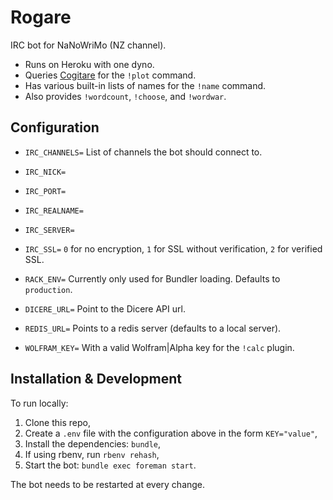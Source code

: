 # Rogare

IRC bot for NaNoWriMo (NZ channel).

- Runs on Heroku with one dyno.
- Queries [Cogitare](https://cogitare.nz) for the `!plot` command.
- Has various built-in lists of names for the `!name` command.
- Also provides `!wordcount`, `!choose`, and `!wordwar`.

## Configuration

- `IRC_CHANNELS=` List of channels the bot should connect to.

- `IRC_NICK=`

- `IRC_PORT=`

- `IRC_REALNAME=`

- `IRC_SERVER=`

- `IRC_SSL=` `0` for no encryption, `1` for SSL without verification,
  `2` for verified SSL.

- `RACK_ENV=` Currently only used for Bundler loading. Defaults to `production`.

- `DICERE_URL=` Point to the Dicere API url.

- `REDIS_URL=` Points to a redis server (defaults to a local server).

- `WOLFRAM_KEY=` With a valid Wolfram|Alpha key for the `!calc` plugin.

## Installation & Development

To run locally:

1. Clone this repo,
2. Create a `.env` file with the configuration above in the form `KEY="value"`,
3. Install the dependencies: `bundle`,
4. If using rbenv, run `rbenv rehash`,
5. Start the bot: `bundle exec foreman start`.

The bot needs to be restarted at every change.
